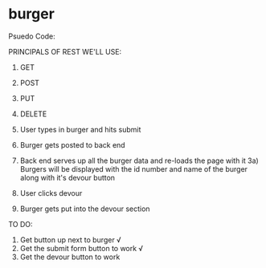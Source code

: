 # burger

Psuedo Code:

PRINCIPALS OF REST WE'LL USE:
1) GET
2) POST
3) PUT
4) DELETE

1) User types in burger and hits submit
2) Burger gets posted to back end
3) Back end serves up all the burger data and re-loads the page with it
    3a) Burgers will be displayed with the id number and name of the burger along with it's devour button 
4) User clicks devour
5) Burger gets put into the devour section

TO DO:
1) Get button up next to burger √
2) Get the submit form button to work √
3) Get the devour button to work